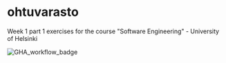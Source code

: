 # ohtuvarasto
Week 1 part 1 exercises for the course "Software Engineering" - University of Helsinki

![GHA_workflow_badge](https://github.com/virhe/ohtuvarasto/workflows/CI/badge.svg)
